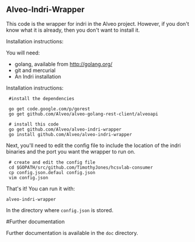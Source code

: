 Alveo-Indri-Wrapper
----------------

This code is the wrapper for indri in the Alveo project. However, if you don't know
what it is already, then you don't want to install it.

Installation instructions:

You will need:

* golang, available from http://golang.org/
* git and mercurial
* An Indri installation

Installation instructions:

     #install the dependencies
	 
     go get code.google.com/p/gorest
	 go get github.com/Alveo/alveo-golang-rest-client/alveoapi
	 
	 # install this code
	 go get github.com/Alveo/alveo-indri-wrapper
     go install github.com/Alveo/alveo-indri-wrapper

Next, you'll need to edit the config file to include the location of the indri binaries and the port you want the wrapper to run on.
	 
	 # create and edit the config file
	 cd $GOPATH/src/github.com/TimothyJones/hcsvlab-consumer
	 cp config.json.defaul config.json
	 vim config.json

That's it! You can run it with:

    alveo-indri-wrapper
	
In the directory where `config.json` is stored.
   
#Further documentation

Further documentation is available in the `doc` directory.

